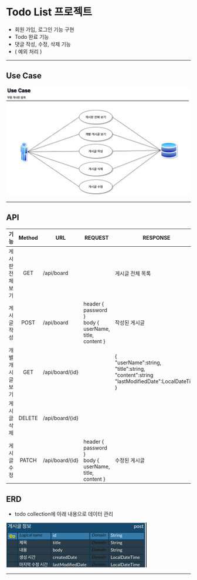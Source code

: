 # Todo List 프로젝트
* 회원 가입, 로그인 기능 구현
* Todo 완료 기능
* 댓글 작성, 수정, 삭제 기능
* ( 예외 처리 )
***


## Use Case
![img](https://github.com/japgo/spring_study/blob/master/AnonymousBoard2/img/%EA%B2%8C%EC%8B%9C%ED%8C%90%20use%20case.drawio.png)
***

## API
|    기능     | Method | URL              | REQUEST                                                    | RESPONSE                                                                                                          |
|:---------:|:------:|------------------|------------------------------------------------------------|-------------------------------------------------------------------------------------------------------------------|
| 게시판 전체 보기 |  GET   | /api/board       |                                                            | 게시글 전체 목록                                                                                                         |
|  게시글 작성   |  POST  | /api/board       | header { password } <br> body { userName, title, content } | 작성된 게시글                                                                                                           |
| 개별 개시글 보기 |  GET   | /api/board/{id}  |                                                            | { <br> "userName":string, <br> "title":string, <br> "content":string <br> "lastModifiedDate":LocalDateTime <br> } |
|  게시글 삭제   | DELETE | /api/board/{id}  |                                                            |                                                                                                                   |
|  게시글 수정   | PATCH  | /api/board/{id}  | header { password } <br> body { userName, title, content } | 수정된 게시글                                                                                                           |


## ERD
* todo collection에 아래 내용으로 데이터 관리

![img](https://github.com/japgo/spring_study/blob/master/AnonymousBoard2/img/%EC%9D%B5%EB%AA%85%20%EA%B2%8C%EC%8B%9C%ED%8C%90.png)
***
